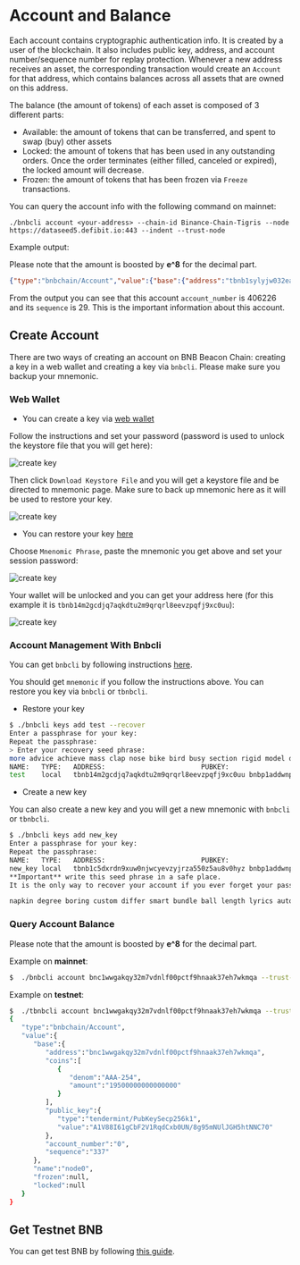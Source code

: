 # Account and Balance

Each account contains cryptographic authentication info. It is created by a user of the blockchain. It also includes public key, address, and account number/sequence number for replay protection. Whenever a new address receives an asset, the corresponding transaction would create an `Account` for that address, which contains balances across all assets that are owned on this address.

The balance (the amount of tokens) of each asset is composed of 3 different parts:

- Available: the amount of tokens that can be transferred, and spent to swap (buy) other assets
- Locked: the amount of tokens that has been used in any outstanding orders. Once the order terminates (either filled, canceled or expired), the locked amount will decrease.
- Frozen: the amount of tokens that has been frozen via `Freeze` transactions.

You can query the account info with the following command on mainnet:

```shell
./bnbcli account <your-address> --chain-id Binance-Chain-Tigris --node https://dataseed5.defibit.io:443 --indent --trust-node
```

Example output:

Please note that the amount is boosted by **e^8** for the decimal part.

```json
{"type":"bnbchain/Account","value":{"base":{"address":"tbnb1sylyjw032eajr9cyllp26n04300qzzre38qyv5","coins":[{"denom":"000-0E1","amount":"10530"},{"denom":"BNB","amount":"247349863800"},{"denom":"BTC.B-918","amount":"113218800"},{"denom":"COSMOS-587","amount":"50000101983748977"},{"denom":"EDU-DD0","amount":"139885964"},{"denom":"MFH-9B5","amount":"1258976083286"},{"denom":"NASC-137","amount":"0"},{"denom":"PPC-00A","amount":"205150260"},{"denom":"TGT-9FC","amount":"33251102828"},{"denom":"UCX-CC8","amount":"1398859649"},{"denom":"USDT.B-B7C","amount":"140456966268"},{"denom":"YLC-D8B","amount":"210572645"},{"denom":"ZZZ-21E","amount":"13988596"}],"public_key":{"type":"tendermint/PubKeySecp256k1","value":"AhOb3ZXecsIqwqKw+HhTscyi6K35xYpKaJx10yYwE0Qa"},"account_number":"406226","sequence":"29"},"name":"","frozen":null,"locked":[{"denom":"KOGE48-35D","amount":"10000000000"}]}}
```

From the output you can see that this account `account_number` is 406226 and its `sequence` is 29.
This is the important information about this account.

## Create Account

There are two ways of creating an account on BNB Beacon Chain: creating a key in a web wallet and creating a key via `bnbcli`. Please make sure you backup your mnemonic.

### Web Wallet

+ You can create a key via [web wallet](https://testnet.bnbchain.world/create)

Follow the instructions and set your password (password is used to unlock the keystore file that you will get here):

![create key](./assets/create_key_1.png)

Then click `Download Keystore File` and you will get a keystore file and be directed to mnemonic page. Make sure to back up mnemonic here as it will be used to restore your key.

![create key](./assets/create_key_2.png)

+ You can restore your key [here](https://testnet.bnbchain.world/unlock)

Choose `Mnenomic Phrase`, paste the mnemonic you get above and set your session password:

![create key](./assets/create_key_3.png)

Your wallet will be unlocked and you can get your address here (for this example it is `tbnb14m2gcdjq7aqkdtu2m9qrqrl8eevzpqfj9xc0uu`):

![create key](./assets/create_key_4.png)


### Account Management With Bnbcli

You can get `bnbcli` by following instructions [here](./api-reference/cli.md).

You should get `mnemonic` if you follow the instructions above. You can restore you key via `bnbcli` or `tbnbcli`.

+ Restore your key

```bash
$ ./bnbcli keys add test --recover
Enter a passphrase for your key:
Repeat the passphrase:
> Enter your recovery seed phrase:
more advice achieve mass clap nose bike bird busy section rigid model doll exchange guard theme catalog junior patrol valley depart decade convince master
NAME:	TYPE:	ADDRESS:						PUBKEY:
test	local	tbnb14m2gcdjq7aqkdtu2m9qrqrl8eevzpqfj9xc0uu	bnbp1addwnpepqt7nf2dwgfxv6kmzgwhzlp556yhdfeakfdejc6lp8xcddsv83kq552m63s9
```

+ Create a new key

You can also create a new key and you will get a new mnemonic with `bnbcli` or `tbnbcli`.
```bash
$ ./bnbcli keys add new_key
Enter a passphrase for your key:
Repeat the passphrase:
NAME:	TYPE:	ADDRESS:						PUBKEY:
new_key	local	tbnb1c5dxrdn9xuw0njwcyevzyjrza550z5au8v0hyz	bnbp1addwnpepqwdsud63f5rq2wkgrezlvzdauf4x7wp3defzvhrzkwdzl7p0n6uk666ghpa
**Important** write this seed phrase in a safe place.
It is the only way to recover your account if you ever forget your password.

napkin degree boring custom differ smart bundle ball length lyrics auto forest jeans awake entry vocal there repeat rule churn picnic promote screen skull
```
### Query Account Balance

Please note that the amount is boosted by **e^8** for the decimal part.

Example on **mainnet**:

```bash
$  ./bnbcli account bnc1wwgakqy32m7vdnlf00pctf9hnaak37eh7wkmqa --trust-node --chain-id Binance-Chain-Tigris --node https://dataseed5.defibit.io:443
```
Example on **testnet**:

```bash
$  ./tbnbcli account bnc1wwgakqy32m7vdnlf00pctf9hnaak37eh7wkmqa --trust-node --chain-id=Binance-Chain-Ganges --node=data-seed-pre-2-s1.binance.org:80
{
   "type":"bnbchain/Account",
   "value":{
      "base":{
         "address":"bnc1wwgakqy32m7vdnlf00pctf9hnaak37eh7wkmqa",
         "coins":[
            {
               "denom":"AAA-254",
               "amount":"19500000000000000"
            }
         ],
         "public_key":{
            "type":"tendermint/PubKeySecp256k1",
            "value":"A1V88I61gCbF2V1RqdCxb0UN/8g95mNUlJGH5htNNC70"
         },
         "account_number":"0",
         "sequence":"337"
      },
      "name":"node0",
      "frozen":null,
      "locked":null
   }
}
```

## Get Testnet BNB

You can get test BNB by following [this guide](https://www.binance.vision/tutorials/binance-dex-funding-your-testnet-account).
